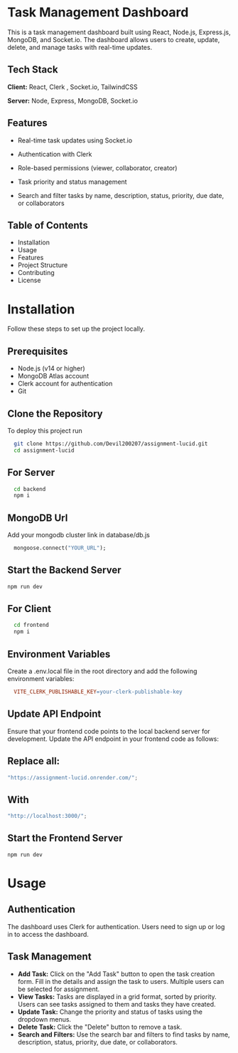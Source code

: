 
# Task Management Dashboard

This is a task management dashboard built using React, Node.js, Express.js, MongoDB, and Socket.io. The dashboard allows users to create, update, delete, and manage tasks with real-time updates.
## Tech Stack

**Client:** React, Clerk , Socket.io, TailwindCSS

**Server:** Node, Express, MongoDB, Socket.io


## Features

- Real-time task updates using Socket.io

- Authentication with Clerk
- Role-based permissions (viewer, collaborator, creator)
- Task priority and status management
- Search and filter tasks by name, description, status, priority, due date, or collaborators

## Table of Contents

- Installation
- Usage
- Features
- Project Structure
- Contributing
- License

# Installation

Follow these steps to set up the project locally.

## Prerequisites
- Node.js (v14 or higher)
- MongoDB Atlas account
- Clerk account for authentication
- Git


## Clone the Repository

To deploy this project run

```bash
  git clone https://github.com/Devil200207/assignment-lucid.git
  cd assignment-lucid
```

## For Server
```bash
  cd backend
  npm i
```

## MongoDB Url
Add your mongodb cluster link in database/db.js

```makefile
  mongoose.connect("YOUR_URL");
```

## Start the Backend Server
```bash
npm run dev
```

## For Client
```bash
  cd frontend
  npm i
```

## Environment Variables
Create a .env.local file in the root directory and add the following environment variables:

```makefile
  VITE_CLERK_PUBLISHABLE_KEY=your-clerk-publishable-key
```

## Update API Endpoint
Ensure that your frontend code points to the local backend server for development. Update the API endpoint in your frontend code as follows:

## Replace all:

```javascript
"https://assignment-lucid.onrender.com/";

```

## With 

```javascript
"http://localhost:3000/";

```

## Start the Frontend Server
```bash
npm run dev
```

# Usage
## Authentication
The dashboard uses Clerk for authentication. Users need to sign up or log in to access the dashboard.

## Task Management
- **Add Task:** Click on the "Add Task" button to open the task creation form. Fill in the details and assign the task to users. Multiple users can be selected for assignment.
- **View Tasks:** Tasks are displayed in a grid format, sorted by priority. Users can see tasks assigned to them and tasks they have created.
- **Update Task:** Change the priority and status of tasks using the dropdown menus.
- **Delete Task:** Click the "Delete" button to remove a task.
- **Search and Filters:** Use the search bar and filters to find tasks by name, description, status, priority, due date, or collaborators.
